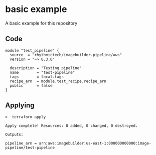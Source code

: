 # basic example
A basic example for this repository

## Code
```hcl
module "test_pipeline" {
  source  = "rhythmictech/imagebuilder-pipeline/aws"
  version = "~> 0.3.0"

  description = "Testing pipeline"
  name        = "test-pipeline"
  tags        = local.tags
  recipe_arn  = module.test_recipe.recipe_arn
  public      = false
}
```

## Applying
```
>  terraform apply

Apply complete! Resources: 0 added, 0 changed, 0 destroyed.

Outputs:

pipeline_arn = arn:aws:imagebuilder:us-east-1:000000000000:image-pipeline/test-pipeline
```
